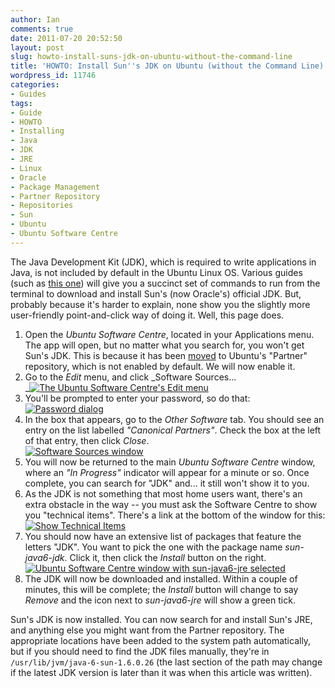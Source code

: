 ```yaml
---
author: Ian
comments: true
date: 2011-07-20 20:52:50
layout: post
slug: howto-install-suns-jdk-on-ubuntu-without-the-command-line
title: 'HOWTO: Install Sun''s JDK on Ubuntu (without the Command Line)'
wordpress_id: 11746
categories:
- Guides
tags:
- Guide
- HOWTO
- Installing
- Java
- JDK
- JRE
- Linux
- Oracle
- Package Management
- Partner Repository
- Repositories
- Sun
- Ubuntu
- Ubuntu Software Centre
---
```


The Java Development Kit (JDK), which is required to write applications in Java, is not included by default in the Ubuntu Linux OS. Various guides (such as [this one](http://happy-coding.com/install-sun-java6-jdk-on-ubuntu-10-04-lucid/)) will give you a succinct set of commands to run from the terminal to download and install Sun's (now Oracle's) official JDK. But, probably because it's harder to explain, none show you the slightly more user-friendly point-and-click way of doing it. Well, this page does.

  1. Open the _Ubuntu Software Centre_, located in your Applications menu. The app will open, but no matter what you search for, you won't get Sun's JDK. This is because it has been [moved](http://www.ubuntugeek.com/sun-java-moved-to-the-partner-repository-in-ubuntu-10-04-lucid.html) to Ubuntu's "Partner" repository, which is not enabled by default. We will now enable it.
  2. Go to the _Edit_ menu, and click _Software Sources...<br/>
_[![The Ubuntu Software Centre's Edit menu](http://files.ianrenton.com/sites/guides/2-500x305.png)](http://files.ianrenton.com/sites/guides/2.png)
  3. You'll be prompted to enter your password, so do that:<br/>
[![Password dialog](http://files.ianrenton.com/sites/guides/3-300x170.png)](http://files.ianrenton.com/sites/guides/3.png)
  4. In the box that appears, go to the _Other Software_ tab. You should see an entry on the list labelled _"Canonical Partners"_. Check the box at the left of that entry, then click _Close_.<br/>
[![Software Sources window](http://files.ianrenton.com/sites/guides/4-300x291.png)](http://files.ianrenton.com/sites/guides/4.png)
  5. You will now be returned to the main _Ubuntu Software Centre_ window, where an _"In Progress"_ indicator will appear for a minute or so. Once complete, you can search for "JDK" and... it still won't show it to you.
  6. As the JDK is not something that most home users want, there's an extra obstacle in the way -- you must ask the Software Centre to show you "technical items". There's a link at the bottom of the window for this:<br/>
[![Show Technical Items](http://files.ianrenton.com/sites/guides/5-500x305.png)](http://files.ianrenton.com/sites/guides/5.png)
  7. You should now have an extensive list of packages that feature the letters "JDK". You want to pick the one with the package name _sun-java6-jdk_. Click it, then click the _Install_ button on the right.<br/>
[![Ubuntu Software Centre window with sun-java6-jre selected](http://files.ianrenton.com/sites/guides/6-500x305.png)](http://files.ianrenton.com/sites/guides/6.png)
  8. The JDK will now be downloaded and installed. Within a couple of minutes, this will be complete; the _Install_ button will change to say _Remove_ and the icon next to _sun-java6-jre_ will show a green tick.

Sun's JDK is now installed. You can now search for and install Sun's JRE, and anything else you might want from the Partner repository. The appropriate locations have been added to the system path automatically, but if you should need to find the JDK files manually, they're in `/usr/lib/jvm/java-6-sun-1.6.0.26` (the last section of the path may change if the latest JDK version is later than it was when this article was written).
